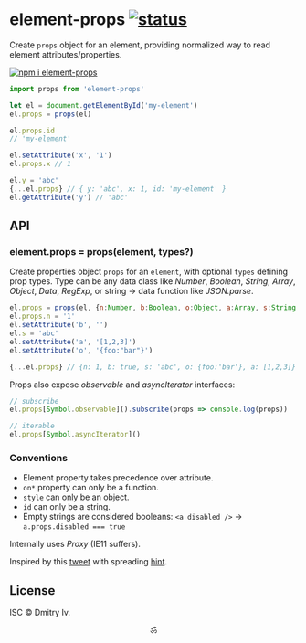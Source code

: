 # element-props [![status](https://travis-ci.org/spectjs/element-props.svg?branch=master)](https://travis-ci.org/spectjs/element-props)

Create `props` object for an element, providing normalized way to read element attributes/properties.

[![npm i element-props](https://nodei.co/npm/element-props.png?mini=true)](https://nodei.co/npm/element-props/)

```js
import props from 'element-props'

let el = document.getElementById('my-element')
el.props = props(el)

el.props.id
// 'my-element'

el.setAttribute('x', '1')
el.props.x // 1

el.y = 'abc'
{...el.props} // { y: 'abc', x: 1, id: 'my-element' }
el.getAttribute('y') // 'abc'
```

## API

### element.props = props(element, types?)

Create properties object `props` for an `element`, with optional `types` defining prop types. Type can be any data class like _Number_, _Boolean_, _String_, _Array_, _Object_, _Data_, _RegExp_, or string → data function like _JSON.parse_.

```js
el.props = props(el, {n:Number, b:Boolean, o:Object, a:Array, s:String, d:Date})
el.props.n = '1'
el.setAttribute('b', '')
el.s = 'abc'
el.setAttribute('a', '[1,2,3]')
el.setAttribute('o', '{foo:"bar"}')

{...el.props} // {n: 1, b: true, s: 'abc', o: {foo:'bar'}, a: [1,2,3]}
```

Props also expose _observable_ and _asyncIterator_ interfaces:

```js
// subscribe
el.props[Symbol.observable]().subscribe(props => console.log(props))

// iterable
el.props[Symbol.asyncIterator]()
```

### Conventions

* Element property takes precedence over attribute.
* `on*` property can only be a function.
* `style` can only be an object.
* `id` can only be a string.
* Empty strings are considered booleans: `<a disabled />` → `a.props.disabled === true`

Internally uses _Proxy_ (IE11 suffers). <!-- with _MutationObserver_ fallback for IE11. -->

Inspired by this [tweet](https://twitter.com/WebReflection/status/1260948278977409026?s=20) with spreading [hint](https://github.com/tc39/proposal-object-rest-spread/issues/69#issuecomment-633232470).


## License

ISC © Dmitry Iv.

<p align="center">ॐ</p>
